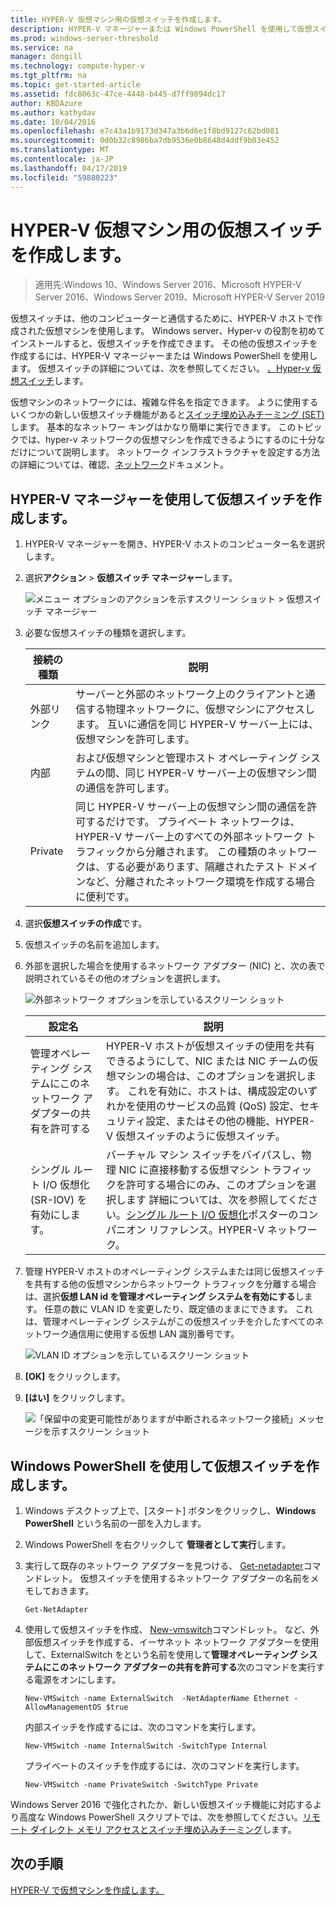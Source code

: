 ```yaml
---
title: HYPER-V 仮想マシン用の仮想スイッチを作成します。
description: HYPER-V マネージャーまたは Windows PowerShell を使用して仮想スイッチを作成する手順については、します。
ms.prod: windows-server-threshold
ms.service: na
manager: dongill
ms.technology: compute-hyper-v
ms.tgt_pltfrm: na
ms.topic: get-started-article
ms.assetid: fdc8063c-47ce-4448-b445-d7ff9894dc17
author: KBDAzure
ms.author: kathydav
ms.date: 10/04/2016
ms.openlocfilehash: e7c43a1b9173d347a3b6d6e1f8bd9127c62bd081
ms.sourcegitcommit: 0d0b32c8986ba7db9536e0b8648d4ddf9b03e452
ms.translationtype: MT
ms.contentlocale: ja-JP
ms.lasthandoff: 04/17/2019
ms.locfileid: "59880223"
---
```

# <a name="create-a-virtual-switch-for-hyper-v-virtual-machines"></a>HYPER-V 仮想マシン用の仮想スイッチを作成します。

>適用先:Windows 10、Windows Server 2016、Microsoft HYPER-V Server 2016、Windows Server 2019、Microsoft HYPER-V Server 2019
  
仮想スイッチは、他のコンピューターと通信するために、HYPER-V ホストで作成された仮想マシンを使用します。 Windows server、Hyper-v の役割を初めてインストールすると、仮想スイッチを作成できます。 その他の仮想スイッチを作成するには、HYPER-V マネージャーまたは Windows PowerShell を使用します。 仮想スイッチの詳細については、次を参照してください。 [、Hyper-v 仮想スイッチ](../../hyper-v-virtual-switch/Hyper-V-Virtual-Switch.md)します。  
  
仮想マシンのネットワークには、複雑な件名を指定できます。 ように使用するいくつかの新しい仮想スイッチ機能があると[スイッチ埋め込みチーミング (SET)](../../hyper-v-virtual-switch/RDMA-and-Switch-Embedded-Teaming.md#bkmk_sswitchembedded)します。 基本的なネットワー キングはかなり簡単に実行できます。 このトピックでは、hyper-v ネットワークの仮想マシンを作成できるようにするのに十分なだけについて説明します。 ネットワーク インフラストラクチャを設定する方法の詳細については、確認、[ネットワーク](../../../networking/Networking.md)ドキュメント。   
  
## <a name="BKMK_HyperVMan"></a>HYPER-V マネージャーを使用して仮想スイッチを作成します。  
  
1.  HYPER-V マネージャーを開き、HYPER-V ホストのコンピューター名を選択します。  
  
2.  選択**アクション** > **仮想スイッチ マネージャー**します。  
  
    ![メニュー オプションのアクションを示すスクリーン ショット > 仮想スイッチ マネージャー](../media/Hyper-V-Action-VSwitchManager.png)  
  
3.  必要な仮想スイッチの種類を選択します。  
  
    |接続の種類|説明|  
    |-------------------|---------------|  
    |外部リンク|サーバーと外部のネットワーク上のクライアントと通信する物理ネットワークに、仮想マシンにアクセスします。 互いに通信を同じ HYPER-V サーバー上には、仮想マシンを許可します。|  
    |内部|および仮想マシンと管理ホスト オペレーティング システムの間、同じ HYPER-V サーバー上の仮想マシン間の通信を許可します。|  
    |Private|同じ HYPER-V サーバー上の仮想マシン間の通信を許可するだけです。 プライベート ネットワークは、HYPER-V サーバー上のすべての外部ネットワーク トラフィックから分離されます。 この種類のネットワークは、する必要があります、隔離されたテスト ドメインなど、分離されたネットワーク環境を作成する場合に便利です。|  
  
4.  選択**仮想スイッチの作成**です。  
  
5.  仮想スイッチの名前を追加します。  
  
6.  外部を選択した場合を使用するネットワーク アダプター (NIC) と、次の表で説明されているその他のオプションを選択します。  
  
    ![外部ネットワーク オプションを示しているスクリーン ショット](../media/Hyper-V-NewVSwitch-ExternalOptions.png)  
  
    |設定名|説明|  
    |----------------|---------------|  
    |管理オペレーティング システムにこのネットワーク アダプターの共有を許可する|HYPER-V ホストが仮想スイッチの使用を共有できるようにして、NIC または NIC チームの仮想マシンの場合は、このオプションを選択します。 これを有効に、ホストは、構成設定のいずれかを使用のサービスの品質 (QoS) 設定、セキュリティ設定、またはその他の機能、HYPER-V 仮想スイッチのように仮想スイッチ。|  
    |シングル ルート I/O 仮想化 (SR-IOV) を有効にします。|バーチャル マシン スイッチをバイパスし、物理 NIC に直接移動する仮想マシン トラフィックを許可する場合にのみ、このオプションを選択します 詳細については、次を参照してください。[シングル ルート I/O 仮想化](https://technet.microsoft.com/library/dn641211.aspx#Sec4)ポスターのコンパニオン リファレンス。HYPER-V ネットワーク。|  
  
7.  管理 HYPER-V ホストのオペレーティング システムまたは同じ仮想スイッチを共有する他の仮想マシンからネットワーク トラフィックを分離する場合は、選択**仮想 LAN id を管理オペレーティング システムを有効にする**します。 任意の数に VLAN ID を変更したり、既定値のままにできます。 これは、管理オペレーティング システムがこの仮想スイッチを介したすべてのネットワーク通信用に使用する仮想 LAN 識別番号です。  
  
    ![VLAN ID オプションを示しているスクリーン ショット](../media/Hyper-V-NewSwitch-VLAN.png)  
  
8.  **[OK]** をクリックします。  
  
9. **[はい]** をクリックします。  
  
    ![「保留中の変更可能性がありますが中断されるネットワーク接続」メッセージを示すスクリーン ショット](../media/Hyper-V-NewVSwitch-DisruptNetwork.png)  
  
## <a name="BKMK_WPS"></a>Windows PowerShell を使用して仮想スイッチを作成します。  
  
1.  Windows デスクトップ上で、[スタート] ボタンをクリックし、**Windows PowerShell** という名前の一部を入力します。  
  
2.  Windows PowerShell を右クリックして **管理者として実行**します。  
  
3.  実行して既存のネットワーク アダプターを見つける、 [Get-netadapter](https://technet.microsoft.com/library/jj130867.aspx)コマンドレット。 仮想スイッチを使用するネットワーク アダプターの名前をメモしておきます。  
  
    ```  
    Get-NetAdapter  
    ```  
  
4.  使用して仮想スイッチを作成、 [New-vmswitch](https://technet.microsoft.com/library/hh848455.aspx)コマンドレット。 など、外部仮想スイッチを作成する、イーサネット ネットワーク アダプターを使用して、ExternalSwitch をという名前を使用して**管理オペレーティング システムにこのネットワーク アダプターの共有を許可する**次のコマンドを実行する電源をオンにします。  
  
    ```  
    New-VMSwitch -name ExternalSwitch  -NetAdapterName Ethernet -AllowManagementOS $true  
    ```  
  
    内部スイッチを作成するには、次のコマンドを実行します。  
  
    ```  
    New-VMSwitch -name InternalSwitch -SwitchType Internal  
    ```  
  
    プライベートのスイッチを作成するには、次のコマンドを実行します。  
  
    ```  
    New-VMSwitch -name PrivateSwitch -SwitchType Private  
    ```  
  
Windows Server 2016 で強化されたか、新しい仮想スイッチ機能に対応するより高度な Windows PowerShell スクリプトでは、次を参照してください。[リモート ダイレクト メモリ アクセスとスイッチ埋め込みチーミング](../../hyper-v-virtual-switch/RDMA-and-Switch-Embedded-Teaming.md)します。  

  
## <a name="next-step"></a>次の手順  
[HYPER-V で仮想マシンを作成します。](Create-a-virtual-machine-in-Hyper-V.md)  
  


